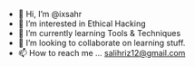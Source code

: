 - 👋 Hi, I’m @ixsahr
- 👀 I’m interested in Ethical Hacking
- 🌱 I’m currently learning Tools & Techniques
- 💞️ I’m looking to collaborate on learning stuff.
- 📫 How to reach me ... salihriz12@gmail.com
